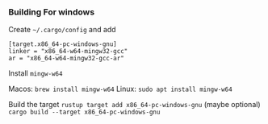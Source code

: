 ### Building For windows

Create `~/.cargo/config` and add

```
[target.x86_64-pc-windows-gnu]
linker = "x86_64-w64-mingw32-gcc"
ar = "x86_64-w64-mingw32-gcc-ar"
```

Install `mingw-w64`

Macos: `brew install mingw-w64`
Linux: `sudo apt install mingw-w64`

Build the target
`rustup target add x86_64-pc-windows-gnu` (maybe optional)
`cargo build --target x86_64-pc-windows-gnu`
